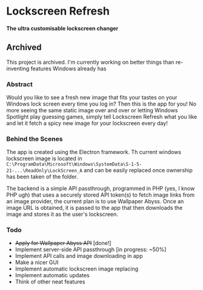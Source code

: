 # Lockscreen Refresh
#### The ultra customisable lockscreen changer

## Archived
This project is archived. I'm currently working on better things than re-inventing features Windows already has

### Abstract
Would you like to see a fresh new image that fits your tastes on your Windows lock screen every time you log in?
Then this is the app for you! No more seeing the same static image over and over or letting Windows Spotlight play guessing games, simply tell Lockscreen Refresh what you like and let it fetch a spicy new image for your lockscreen every day!

### Behind the Scenes
The app is created using the Electron framework. Th current windows lockscreen image is located in `C:\ProgramData\Microsoft\Windows\SystemData\S-1-5-21-...\ReadOnly\LockScreen_A` and can be easily replaced once ownership has been taken of the folder.

The backend is a simple API passthrough, programmed in PHP (yes, I know PHP ugh) that uses a securely stored API token(s) to fetch image links from an image provider, the current plan is to use Wallpaper Abyss. Once an image URL is obtained, it is passed to the app that then downloads the image and stores it as the user's lockscreen.

### Todo
- ~~Apply for Wallpaper Abyss API~~ [done!]
- Implement server-side API passthrough [in progress: ~50%]
- Implement API calls and image downloading in app
- Make a nicer GUI
- Implement automatic lockscreen image replacing
- Implement automatic updates
- Think of other neat features
